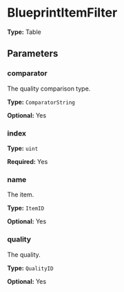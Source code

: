 # BlueprintItemFilter

**Type:** Table

## Parameters

### comparator

The quality comparison type.

**Type:** `ComparatorString`

**Optional:** Yes

### index

**Type:** `uint`

**Required:** Yes

### name

The item.

**Type:** `ItemID`

**Optional:** Yes

### quality

The quality.

**Type:** `QualityID`

**Optional:** Yes

